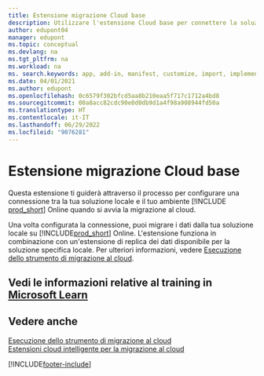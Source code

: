 ```yaml
---
title: Estensione migrazione Cloud base
description: Utilizzare l'estensione Cloud base per connettere la soluzione locale a Business Central Online.
author: edupont04
manager: edupont
ms.topic: conceptual
ms.devlang: na
ms.tgt_pltfrm: na
ms.workload: na
ms. search.keywords: app, add-in, manifest, customize, import, implement
ms.date: 04/01/2021
ms.author: edupont
ms.openlocfilehash: 0c6579f302bfcd5aa8b210eaa5f717c1712a4bd8
ms.sourcegitcommit: 00a8acc82cdc90e0d0db9d1a4f98a908944fd50a
ms.translationtype: HT
ms.contentlocale: it-IT
ms.lasthandoff: 06/29/2022
ms.locfileid: "9076281"
---
```

# <a name="cloud-migration-base-extension"></a>Estensione migrazione Cloud base

Questa estensione ti guiderà attraverso il processo per configurare una connessione tra la tua soluzione locale e il tuo ambiente [!INCLUDE [prod_short](includes/prod_short.md)] Online quando si avvia la migrazione al cloud.  

Una volta configurata la connessione, puoi migrare i dati dalla tua soluzione locale su [!INCLUDE[prod_short](includes/prod_short.md)] Online. L'estensione funziona in combinazione con un'estensione di replica dei dati disponibile per la soluzione specifica locale. Per ulteriori informazioni, vedere [Esecuzione dello strumento di migrazione al cloud](/dynamics365/business-central/dev-itpro/administration/migration-tool).  

## <a name="see-related-training-at-microsoft-learn"></a>Vedi le informazioni relative al training in [Microsoft Learn](/learn/modules/connect-intelligent-cloud-dynamics-365-business-central/)

## <a name="see-also"></a>Vedere anche

[Esecuzione dello strumento di migrazione al cloud](/dynamics365/business-central/dev-itpro/administration/migration-tool)  
[Estensioni cloud intelligente per la migrazione al cloud](ui-extensions-data-replication.md)  


[!INCLUDE[footer-include](includes/footer-banner.md)]